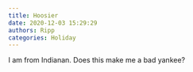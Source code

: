 ```yaml
---
title: Hoosier
date: 2020-12-03 15:29:29
authors: Ripp
categories: Holiday
---
```


 I am from Indianan.  Does this make me a bad yankee?